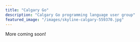 ```yaml
---
title: "Calgary Go"
description: "Calgary Go programming language user group"
featured_image: "/images/skyline-calgary-559370.jpg"
---
```


More coming soon!
